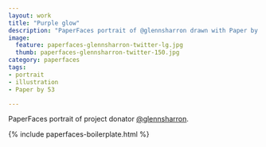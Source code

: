 ```yaml
---
layout: work
title: "Purple glow"
description: "PaperFaces portrait of @glennsharron drawn with Paper by 53 on an iPad."
image: 
  feature: paperfaces-glennsharron-twitter-lg.jpg
  thumb: paperfaces-glennsharron-twitter-150.jpg
category: paperfaces
tags: 
- portrait
- illustration
- Paper by 53

---
```


PaperFaces portrait of project donator [@glennsharron](http://twitter.com/glennsharron).

{% include paperfaces-boilerplate.html %}